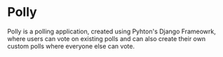 # Polly
Polly is a polling application, created using Pyhton's Django Frameowrk, where users can vote on existing polls and can also create their own custom polls where everyone else can vote.
